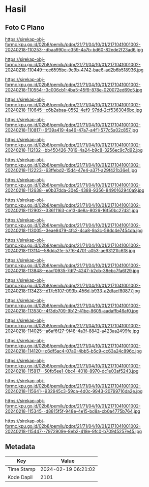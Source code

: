 # Hasil

## Foto C Plano

https://sirekap-obj-formc.kpu.go.id/02b8/pemilu/pdpr/21/71/04/10/01/2171041001002-20240218-110253--dbaa990c-c359-4a7b-bd60-82ede2f23ad6.jpg

https://sirekap-obj-formc.kpu.go.id/02b8/pemilu/pdpr/21/71/04/10/01/2171041001002-20240218-110449--ce6595bc-9c9b-4742-bae6-ad2b6b518936.jpg

https://sirekap-obj-formc.kpu.go.id/02b8/pemilu/pdpr/21/71/04/10/01/2171041001002-20240218-110554--3c006cb1-4ba5-45f9-878e-020072ed69c5.jpg

https://sirekap-obj-formc.kpu.go.id/02b8/pemilu/pdpr/21/71/04/10/01/2171041001002-20240218-110645--c6b2abaa-0552-4ef9-97dd-2cf5363046bc.jpg

https://sirekap-obj-formc.kpu.go.id/02b8/pemilu/pdpr/21/71/04/10/01/2171041001002-20240218-110817--6f39a419-4a46-47a7-a4f1-577c5a02c857.jpg

https://sirekap-obj-formc.kpu.go.id/02b8/pemilu/pdpr/21/71/04/10/01/2171041001002-20240218-112132--bb450426-7819-4a24-b9c8-3256ec9c7d92.jpg

https://sirekap-obj-formc.kpu.go.id/02b8/pemilu/pdpr/21/71/04/10/01/2171041001002-20240218-112223--63ffebd2-15d4-47e4-a37f-a29f421b36e1.jpg

https://sirekap-obj-formc.kpu.go.id/02b8/pemilu/pdpr/21/71/04/10/01/2171041001002-20240218-112638--e0b37dda-30e5-4388-9356-8490162940a9.jpg

https://sirekap-obj-formc.kpu.go.id/02b8/pemilu/pdpr/21/71/04/10/01/2171041001002-20240218-112902--33611163-ce13-4e8a-8026-16f50bc27d31.jpg

https://sirekap-obj-formc.kpu.go.id/02b8/pemilu/pdpr/21/71/04/10/01/2171041001002-20240218-113005--3eae9479-4fc2-4ca8-9a3c-59dc4e7454da.jpg

https://sirekap-obj-formc.kpu.go.id/02b8/pemilu/pdpr/21/71/04/10/01/2171041001002-20240218-113114--58dda2fe-57f6-4701-a053-ae63121fc6f8.jpg

https://sirekap-obj-formc.kpu.go.id/02b8/pemilu/pdpr/21/71/04/10/01/2171041001002-20240218-113848--eacf0935-7df7-4247-b2cb-38ebc7fa6f29.jpg

https://sirekap-obj-formc.kpu.go.id/02b8/pemilu/pdpr/21/71/04/10/01/2171041001002-20240218-113423--d17e5107-093b-456d-b933-a2dfacf80877.jpg

https://sirekap-obj-formc.kpu.go.id/02b8/pemilu/pdpr/21/71/04/10/01/2171041001002-20240218-113530--4f3db709-9b12-41be-8605-aadaffb46af0.jpg

https://sirekap-obj-formc.kpu.go.id/02b8/pemilu/pdpr/21/71/04/10/01/2171041001002-20240218-114025--a6af6f27-9f48-4a3f-8842-a423aa2499fe.jpg

https://sirekap-obj-formc.kpu.go.id/02b8/pemilu/pdpr/21/71/04/10/01/2171041001002-20240218-114120--c6df5ac4-07a0-4bb5-b5c9-cc63a24c896c.jpg

https://sirekap-obj-formc.kpu.go.id/02b8/pemilu/pdpr/21/71/04/10/01/2171041001002-20240218-115817--50fb5ee1-0bc4-4018-8970-dc1e03af5243.jpg

https://sirekap-obj-formc.kpu.go.id/02b8/pemilu/pdpr/21/71/04/10/01/2171041001002-20240218-115641--932945c3-59ca-4d0c-9943-20799716da2e.jpg

https://sirekap-obj-formc.kpu.go.id/02b8/pemilu/pdpr/21/71/04/10/01/2171041001002-20240218-115345--d8815f5f-948e-4e15-bd8a-cb0a4775b764.jpg

https://sirekap-obj-formc.kpu.go.id/02b8/pemilu/pdpr/21/71/04/10/01/2171041001002-20240218-115447--7972909e-8eb2-418e-9fc0-b70945257e45.jpg


## Metadata

| Key        | Value               |
| ---------- | ------------------- |
| Time Stamp | 2024-02-19 06:21:02 |
| Kode Dapil | 2101                |



